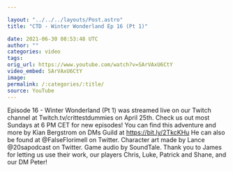 ```yaml
---

layout: "../../../layouts/Post.astro"
title: "CTD - Winter Wonderland Ep 16 (Pt 1)"

date: 2021-06-30 08:53:48 UTC
author: ""
categories: video
tags: 
orig_url: https://www.youtube.com/watch?v=SArVAxU6CtY
video_embed: SArVAxU6CtY
image:
permalink: /:categories/:title/
source: YouTube
---
```

Episode 16 - Winter Wonderland (Pt 1) was streamed live on our Twitch channel at Twitch.tv/crittestdummies on April 25th. Check us out most Sundays at 6 PM CET for new episodes! You can find this adventure and more by Kian Bergstrom on DMs Guild at https://bit.ly/2TkcKHu He can also be found at @FalseFlorimell on Twitter. Character art made by Lance @20sapodcast on Twitter. Game audio by SoundTale. Thank you to James for letting us use their work, our players Chris, Luke, Patrick and Shane, and our DM Peter!